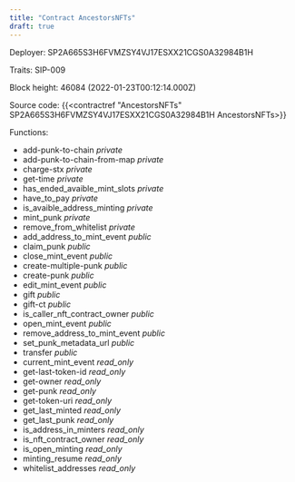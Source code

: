 ```yaml
---
title: "Contract AncestorsNFTs"
draft: true
---
```

Deployer: SP2A665S3H6FVMZSY4VJ17ESXX21CGS0A32984B1H

Traits:
SIP-009 



Block height: 46084 (2022-01-23T00:12:14.000Z)

Source code: {{<contractref "AncestorsNFTs" SP2A665S3H6FVMZSY4VJ17ESXX21CGS0A32984B1H AncestorsNFTs>}}

Functions:

* add-punk-to-chain _private_
* add-punk-to-chain-from-map _private_
* charge-stx _private_
* get-time _private_
* has_ended_avaible_mint_slots _private_
* have_to_pay _private_
* is_avaible_address_minting _private_
* mint_punk _private_
* remove_from_whitelist _private_
* add_address_to_mint_event _public_
* claim_punk _public_
* close_mint_event _public_
* create-multiple-punk _public_
* create-punk _public_
* edit_mint_event _public_
* gift _public_
* gift-ct _public_
* is_caller_nft_contract_owner _public_
* open_mint_event _public_
* remove_address_to_mint_event _public_
* set_punk_metadata_url _public_
* transfer _public_
* current_mint_event _read_only_
* get-last-token-id _read_only_
* get-owner _read_only_
* get-punk _read_only_
* get-token-uri _read_only_
* get_last_minted _read_only_
* get_last_punk _read_only_
* is_address_in_minters _read_only_
* is_nft_contract_owner _read_only_
* is_open_minting _read_only_
* minting_resume _read_only_
* whitelist_addresses _read_only_
